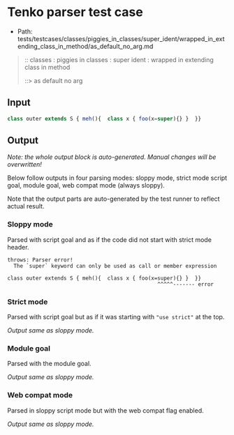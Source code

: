 # Tenko parser test case

- Path: tests/testcases/classes/piggies_in_classes/super_ident/wrapped_in_extending_class_in_method/as_default_no_arg.md

> :: classes : piggies in classes : super ident : wrapped in extending class in method
>
> ::> as default no arg

## Input

`````js
class outer extends S { meh(){  class x { foo(x=super){} }  }}
`````

## Output

_Note: the whole output block is auto-generated. Manual changes will be overwritten!_

Below follow outputs in four parsing modes: sloppy mode, strict mode script goal, module goal, web compat mode (always sloppy).

Note that the output parts are auto-generated by the test runner to reflect actual result.

### Sloppy mode

Parsed with script goal and as if the code did not start with strict mode header.

`````
throws: Parser error!
  The `super` keyword can only be used as call or member expression

class outer extends S { meh(){  class x { foo(x=super){} }  }}
                                                ^^^^^------- error
`````

### Strict mode

Parsed with script goal but as if it was starting with `"use strict"` at the top.

_Output same as sloppy mode._

### Module goal

Parsed with the module goal.

_Output same as sloppy mode._

### Web compat mode

Parsed in sloppy script mode but with the web compat flag enabled.

_Output same as sloppy mode._
